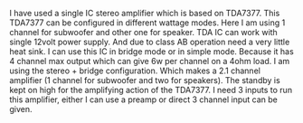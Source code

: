 I have used a single IC stereo amplifier which is based on TDA7377. This TDA7377 can be configured in different wattage modes. Here I am using 1 channel for subwoofer and other one for speaker. TDA IC can work with single 12volt power supply. And due to class AB operation need a very little heat sink. I can use this IC in bridge mode or in simple mode. Because it has 4 channel max output which can give 6w per channel on a 4ohm load. I am using the stereo + bridge configuration. Which makes a 2.1 channel amplifier (1 channel for subwoofer and two for speakers). The standby is kept on high for the amplifying action of the TDA7377. I need 3 inputs to run this amplifier, either I can use a preamp or direct 3 channel input can be given.
